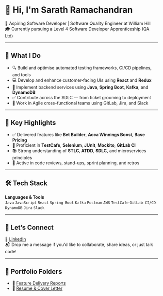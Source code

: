 # 👋 Hi, I'm Sarath Ramachandran

🚀 Aspiring Software Developer | Software Quality Engineer at William Hill  
🎓 Currently pursuing a Level 4 Software Developer Apprenticeship (QA Ltd)

---

## 🔧 What I Do

- 🔍 Build and optimise automated testing frameworks, CI/CD pipelines, and tools
- 💻 Develop and enhance customer-facing UIs using **React** and **Redux**
- 🔧 Implement backend services using **Java**, **Spring Boot**, **Kafka**, and **DynamoDB**
- ✅ Contribute across the SDLC — from ticket grooming to deployment
- 🤝 Work in Agile cross-functional teams using GitLab, Jira, and Slack

---

## 📌 Key Highlights

- ✅ Delivered features like **Bet Builder**, **Acca Winnings Boost**, **Base Pricing**
- 🧪 Proficient in **TestCafe**, **Selenium**, **JUnit**, **Mockito**, **GitLab CI**
- 📚 Strong understanding of **STLC**, **ATDD**, **SDLC**, and microservices principles
- 💬 Active in code reviews, stand-ups, sprint planning, and retros

---

## 🛠️ Tech Stack

**Languages & Tools**  
`Java` `JavaScript` `React` `Spring Boot` `Kafka` `Postman` `AWS` `TestCafe` `GitLab CI/CD` `DynamoDB` `Jira` `Slack`

---

## 📢 Let’s Connect

💼 [LinkedIn](https://www.linkedin.com/in/sarathrc)  
📬 Drop me a message if you'd like to collaborate, share ideas, or just talk code!

---

## 📁 Portfolio Folders

- 📄 [Feature Delivery Reports](./feature-delivery-reports/)
- 📑 [Resume & Cover Letter](./resume-and-cover-letter/)
